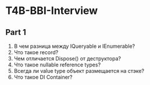 # T4B-BBI-Interview
## Part 1

1. В чем разница между IQueryable и IEnumerable?
2. Что такое record?
3. Чем отличается Dispose() от деструктора?
4. Что такое nullable reference types?
5. Всегда ли value type объект размещается на стэке?
6. Что такое DI Container?
